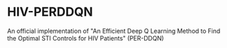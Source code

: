 # HIV-PERDDQN
An official implementation of "An Efficient Deep Q Learning Method to Find the Optimal STI Controls for HIV Patients" (PER-DDQN)
